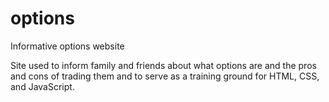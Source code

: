 # options
Informative options website

Site used to inform family and friends about what options are and the pros and cons
of trading them and to serve as a training ground for HTML, CSS, and JavaScript.
